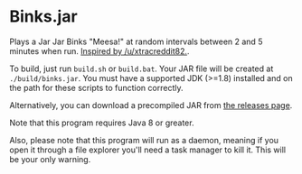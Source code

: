 # Binks.jar

Plays a Jar Jar Binks "Meesa!" at random intervals between 2 and 5 minutes when run.
[Inspired by /u/xtracreddit82.](https://www.reddit.com/r/AskReddit/comments/42u3ed//czdbk0b).

To build, just run `build.sh` or `build.bat`. Your JAR file will be created at `./build/binks.jar`. You must have a
supported JDK (>=1.8) installed and on the path for these scripts to function correctly.

Alternatively, you can download a precompiled JAR from [the releases page](https://github.com/caseif/binks.jar/releases/).

Note that this program requires Java 8 or greater.

Also, please note that this program will run as a daemon, meaning if you open it through a file explorer you'll need a task manager to kill it. This will be your only warning.
